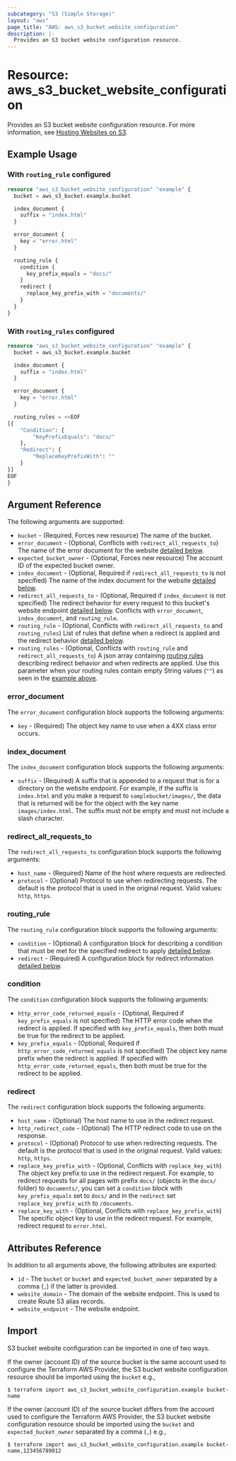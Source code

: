 ```yaml
---
subcategory: "S3 (Simple Storage)"
layout: "aws"
page_title: "AWS: aws_s3_bucket_website_configuration"
description: |-
  Provides an S3 bucket website configuration resource.
---
```


# Resource: aws_s3_bucket_website_configuration

Provides an S3 bucket website configuration resource. For more information, see [Hosting Websites on S3](https://docs.aws.amazon.com/AmazonS3/latest/dev/WebsiteHosting.html).

## Example Usage

### With `routing_rule` configured

```terraform
resource "aws_s3_bucket_website_configuration" "example" {
  bucket = aws_s3_bucket.example.bucket

  index_document {
    suffix = "index.html"
  }

  error_document {
    key = "error.html"
  }

  routing_rule {
    condition {
      key_prefix_equals = "docs/"
    }
    redirect {
      replace_key_prefix_with = "documents/"
    }
  }
}
```

### With `routing_rules` configured

```terraform
resource "aws_s3_bucket_website_configuration" "example" {
  bucket = aws_s3_bucket.example.bucket

  index_document {
    suffix = "index.html"
  }

  error_document {
    key = "error.html"
  }

  routing_rules = <<EOF
[{
    "Condition": {
        "KeyPrefixEquals": "docs/"
    },
    "Redirect": {
        "ReplaceKeyPrefixWith": ""
    }
}]
EOF
}
```

## Argument Reference

The following arguments are supported:

* `bucket` - (Required, Forces new resource) The name of the bucket.
* `error_document` - (Optional, Conflicts with `redirect_all_requests_to`) The name of the error document for the website [detailed below](#error_document).
* `expected_bucket_owner` - (Optional, Forces new resource) The account ID of the expected bucket owner.
* `index_document` - (Optional, Required if `redirect_all_requests_to` is not specified) The name of the index document for the website [detailed below](#index_document).
* `redirect_all_requests_to` - (Optional, Required if `index_document` is not specified) The redirect behavior for every request to this bucket's website endpoint [detailed below](#redirect_all_requests_to). Conflicts with `error_document`, `index_document`, and `routing_rule`.
* `routing_rule` - (Optional, Conflicts with `redirect_all_requests_to` and `routing_rules`) List of rules that define when a redirect is applied and the redirect behavior [detailed below](#routing_rule).
* `routing_rules` - (Optional, Conflicts with `routing_rule` and `redirect_all_requests_to`) A json array containing [routing rules](https://docs.aws.amazon.com/AWSCloudFormation/latest/UserGuide/aws-properties-s3-websiteconfiguration-routingrules.html)
  describing redirect behavior and when redirects are applied. Use this parameter when your routing rules contain empty String values (`""`) as seen in the [example above](#with-routing_rules-configured).

### error_document

The `error_document` configuration block supports the following arguments:

* `key` - (Required) The object key name to use when a 4XX class error occurs.

### index_document

The `index_document` configuration block supports the following arguments:

* `suffix` - (Required) A suffix that is appended to a request that is for a directory on the website endpoint.
For example, if the suffix is `index.html` and you make a request to `samplebucket/images/`, the data that is returned will be for the object with the key name `images/index.html`.
The suffix must not be empty and must not include a slash character.

### redirect_all_requests_to

The `redirect_all_requests_to` configuration block supports the following arguments:

* `host_name` - (Required) Name of the host where requests are redirected.
* `protocol` - (Optional) Protocol to use when redirecting requests. The default is the protocol that is used in the original request. Valid values: `http`, `https`.

### routing_rule

The `routing_rule` configuration block supports the following arguments:

* `condition` - (Optional) A configuration block for describing a condition that must be met for the specified redirect to apply [detailed below](#condition).
* `redirect` - (Required) A configuration block for redirect information [detailed below](#redirect).

### condition

The `condition` configuration block supports the following arguments:

* `http_error_code_returned_equals` - (Optional, Required if `key_prefix_equals` is not specified) The HTTP error code when the redirect is applied. If specified with `key_prefix_equals`, then both must be true for the redirect to be applied.
* `key_prefix_equals` - (Optional, Required if `http_error_code_returned_equals` is not specified) The object key name prefix when the redirect is applied. If specified with `http_error_code_returned_equals`, then both must be true for the redirect to be applied.

### redirect

The `redirect` configuration block supports the following arguments:

* `host_name` - (Optional) The host name to use in the redirect request.
* `http_redirect_code` - (Optional) The HTTP redirect code to use on the response.
* `protocol` - (Optional) Protocol to use when redirecting requests. The default is the protocol that is used in the original request. Valid values: `http`, `https`.
* `replace_key_prefix_with` - (Optional, Conflicts with `replace_key_with`) The object key prefix to use in the redirect request. For example, to redirect requests for all pages with prefix `docs/` (objects in the `docs/` folder) to `documents/`, you can set a `condition` block with `key_prefix_equals` set to `docs/` and in the `redirect` set `replace_key_prefix_with` to `/documents`.
* `replace_key_with` - (Optional, Conflicts with `replace_key_prefix_with`) The specific object key to use in the redirect request. For example, redirect request to `error.html`.

## Attributes Reference

In addition to all arguments above, the following attributes are exported:

* `id` - The `bucket` or `bucket` and `expected_bucket_owner` separated by a comma (`,`) if the latter is provided.
* `website_domain` - The domain of the website endpoint. This is used to create Route 53 alias records.
* `website_endpoint` - The website endpoint.

## Import

S3 bucket website configuration can be imported in one of two ways.

If the owner (account ID) of the source bucket is the same account used to configure the Terraform AWS Provider,
the S3 bucket website configuration resource should be imported using the `bucket` e.g.,

```
$ terraform import aws_s3_bucket_website_configuration.example bucket-name
```

If the owner (account ID) of the source bucket differs from the account used to configure the Terraform AWS Provider,
the S3 bucket website configuration resource should be imported using the `bucket` and `expected_bucket_owner` separated by a comma (`,`) e.g.,

```
$ terraform import aws_s3_bucket_website_configuration.example bucket-name,123456789012
```
